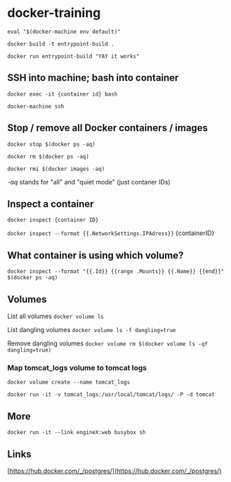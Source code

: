 # docker-training

`eval "$(docker-machine env default)"`

`docker build -t entrypoint-build .`

`docker run entrypoint-build "YAY it works"`

## SSH into machine; bash into container

`docker exec -it {container id} bash`

`docker-machine ssh`

## Stop / remove all Docker containers / images

`docker stop $(docker ps -aq)`

`docker rm $(docker ps -aq)`

`docker rmi $(docker images -aq)`

_-aq_ stands for "all" and "quiet mode" (just contaner IDs)

## Inspect a container

`docker inspect {container ID}`

`docker inspect --format {{.NetworkSettings.IPAdress}}` {containerID}

## What container is using which volume?

`docker inspect --format "{{.Id}} {{range .Mounts}} {{.Name}} {{end}}" $(docker ps -aq)`

## Volumes

List all volumes `docker volume ls`

List dangling volumes `docker volume ls -f dangling=true`

Remove dangling volumes `docker volume rm $(docker volume ls -qf dangling=true)`

### Map tomcat_logs volume to tomcat logs

`docker volume create --name tomcat_logs`

`docker run -it -v tomcat_logs:/usr/local/tomcat/logs/ -P -d tomcat`

## More

`docker run -it --link engineX:web busybox sh`

## Links

[https://hub.docker.com/_/postgres/](https://hub.docker.com/_/postgres/)
